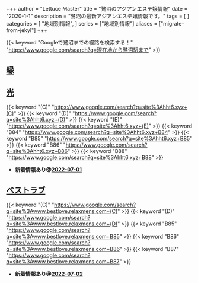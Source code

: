 +++
author = "Lettuce Master"
title = "鷺沼のアジアンエステ嬢情報"
date = "2020-1-1"
description = "鷺沼の最新アジアンエステ嬢情報です。"
tags = [
]
categories = [
    "地域別情報",
]
series = ["地域別情報"]
aliases = ["migrate-from-jekyl"]
+++

{{< keyword "Googleで鷺沼までの経路を検索する！" "https://www.google.com/search?q=現在地から鷺沼駅まで" >}}

## [縁](http://lavender.este88.com/)


## [光](http://hht6.xyz/)
{{< keyword "(C)" "https://www.google.com/search?q=site%3Ahht6.xyz+(C)" >}} {{< keyword "(D)" "https://www.google.com/search?q=site%3Ahht6.xyz+(D)" >}} {{< keyword "(E)" "https://www.google.com/search?q=site%3Ahht6.xyz+(E)" >}} {{< keyword "B84" "https://www.google.com/search?q=site%3Ahht6.xyz+B84" >}} {{< keyword "B85" "https://www.google.com/search?q=site%3Ahht6.xyz+B85" >}} {{< keyword "B86" "https://www.google.com/search?q=site%3Ahht6.xyz+B86" >}} {{< keyword "B88" "https://www.google.com/search?q=site%3Ahht6.xyz+B88" >}} 

- **新着情報あり@[2022-07-01](/post/2022-07-01)**
## [ベストラブ](http://www.bestlove.relaxmens.com/)
{{< keyword "(C)" "https://www.google.com/search?q=site%3Awww.bestlove.relaxmens.com+(C)" >}} {{< keyword "(D)" "https://www.google.com/search?q=site%3Awww.bestlove.relaxmens.com+(D)" >}} {{< keyword "B85" "https://www.google.com/search?q=site%3Awww.bestlove.relaxmens.com+B85" >}} {{< keyword "B86" "https://www.google.com/search?q=site%3Awww.bestlove.relaxmens.com+B86" >}} {{< keyword "B87" "https://www.google.com/search?q=site%3Awww.bestlove.relaxmens.com+B87" >}} 

- **新着情報あり@[2022-07-02](/post/2022-07-02)**

